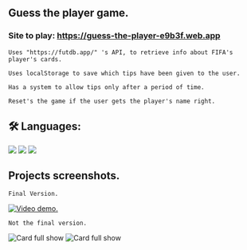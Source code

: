 ## Guess the player game.

### Site to play: https://guess-the-player-e9b3f.web.app

```
Uses "https://futdb.app/" 's API, to retrieve info about FIFA's player's cards.

Uses localStorage to save which tips have been given to the user.

Has a system to allow tips only after a period of time.

Reset's the game if the user gets the player's name right.
```

## 🛠 Languages:
![](https://img.shields.io/badge/-Javascript-white?logo=javascript&logoColor=yellow&style=flat)
![](https://img.shields.io/badge/-HTML-white?logo=html5&logoColor=orange&style=flat)
![](https://img.shields.io/badge/-CSS-white?logo=css3&logoColor=blue&style=flat)

## Projects screenshots.

```
Final Version.
```
[![Video demo.](https://imgur.com/Ptvb8OQ.png)](https://youtu.be/0QNJmiksx9w)

```
Not the final version.
```
![Card full show](https://i.imgur.com/1rjoIHu.jpg)
![Card full show](https://i.imgur.com/ifVTjuH.jpg)
